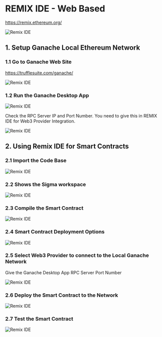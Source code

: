 # REMIX IDE - Web Based

https://remix.ethereum.org/

![Remix IDE](https://raw.githubusercontent.com/MetaArivu/blockchain-examples/master/images/Remix-IDE-1-Home.jpg)

## 1. Setup Ganache Local Ethereum Network

### 1.1 Go to Ganache Web Site

https://trufflesuite.com/ganache/ 

![Remix IDE](https://raw.githubusercontent.com/MetaArivu/blockchain-examples/master/images/Ganache-Site.jpg)

### 1.2 Run the Ganache Desktop App

![Remix IDE](https://raw.githubusercontent.com/MetaArivu/blockchain-examples/master/images/Ganache-App-1.jpg)

Check the RPC Server IP and Port Number. You need to give this in REMIX IDE for Web3 Provider Integration.

![Remix IDE](https://raw.githubusercontent.com/MetaArivu/blockchain-examples/master/images/Ganache-App-2.jpg)

## 2. Using Remix IDE for Smart Contracts

### 2.1 Import the Code Base

![Remix IDE](https://raw.githubusercontent.com/MetaArivu/blockchain-examples/master/images/Remix-IDE-2-Import.jpg)

### 2.2 Shows the Sigma workspace

![Remix IDE](https://raw.githubusercontent.com/MetaArivu/blockchain-examples/master/images/Remix-IDE-3-Sigma-Workspace.jpg)

### 2.3 Compile the Smart Contract

![Remix IDE](https://raw.githubusercontent.com/MetaArivu/blockchain-examples/master/images/Remix-IDE-4-Compile.jpg)

### 2.4 Smart Contract Deployment Options

![Remix IDE](https://raw.githubusercontent.com/MetaArivu/blockchain-examples/master/images/Remix-IDE-5-Deploy-Options.jpg)

### 2.5 Select Web3 Provider to connect to the Local Ganache Network

Give the Ganache Desktop App RPC Server Port Number

![Remix IDE](https://raw.githubusercontent.com/MetaArivu/blockchain-examples/master/images/Remix-IDE-6-Web3-Provider.jpg)

### 2.6 Deploy the Smart Contract to the Network

![Remix IDE](https://raw.githubusercontent.com/MetaArivu/blockchain-examples/master/images/Remix-IDE-7-Deploy.jpg)

### 2.7 Test the Smart Contract

![Remix IDE](https://raw.githubusercontent.com/MetaArivu/blockchain-examples/master/images/Remix-IDE-8-Deploy.jpg)